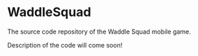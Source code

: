 WaddleSquad
===========

The source code repository of the Waddle Squad mobile game. 

Description of the code will come soon!